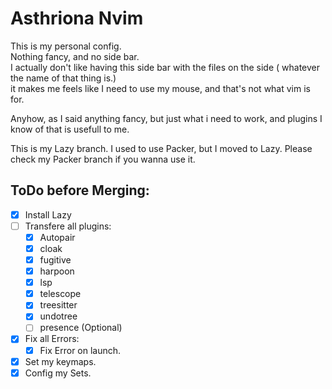 # Asthriona Nvim
This is my personal config.  
Nothing fancy, and no side bar.  
I actually don't like having this side bar with the files on the side ( whatever the name of that thing is.)  
it makes me feels like I need to use my mouse, and that's not what vim is for.  
  
Anyhow, as I said anything fancy, but just what i need to work, and plugins I know of that is usefull to me.  
  
This is my Lazy branch. 
I used to use Packer, but I moved to Lazy. 
Please check my Packer branch if you wanna use it. 

## ToDo before Merging:
- [x] Install Lazy
- [ ] Transfere all plugins: 
    - [x] Autopair
    - [x] cloak
    - [x] fugitive
    - [x] harpoon
    - [x] lsp
    - [x] telescope
    - [x] treesitter
    - [x] undotree
    - [ ] presence (Optional)
- [x] Fix all Errors: 
    - [x] Fix Error on launch.
- [x] Set my keymaps.
- [x] Config my Sets.
